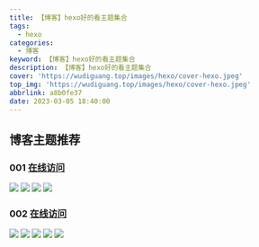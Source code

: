 ```yaml
---
title: 【博客】hexo好的看主题集合
tags:
  - hexo
categories:
  - 博客
keyword: 【博客】hexo好的看主题集合
description: 【博客】hexo好的看主题集合
cover: 'https://wudiguang.top/images/hexo/cover-hexo.jpeg'
top_img: 'https://wudiguang.top/images/hexo/cover-hexo.jpeg'
abbrlink: a8b0fe37
date: 2023-03-05 18:40:00
---
```


## 博客主题推荐

### 001 [在线访问](https://haojen.github.io/Claudia-theme-blog/)
![](https://wudiguang.top/images/hexo/hexo_themes/themes_001_1.png)
![](https://wudiguang.top/images/hexo/hexo_themes/themes_001_2.png)
![](https://wudiguang.top/images/hexo/hexo_themes/themes_001_3.png)
![](https://wudiguang.top/images/hexo/hexo_themes/themes_001_4.png)

### 002 [在线访问](https://www.haomwei.com/)
![](https://wudiguang.top/images/hexo/hexo_themes/themes_002_1.png)
![](https://wudiguang.top/images/hexo/hexo_themes/themes_002_2.png)
![](https://wudiguang.top/images/hexo/hexo_themes/themes_002_3.png)
![](https://wudiguang.top/images/hexo/hexo_themes/themes_002_4.png)
![](https://wudiguang.top/images/hexo/hexo_themes/themes_002_5.png)